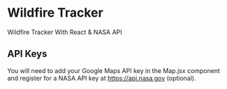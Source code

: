 # Wildfire Tracker

Wildfire Tracker With React & NASA API

## API Keys

You will need to add your Google Maps API key in the Map.jsx component and register for a NASA API key at https://api.nasa.gov (optional).

